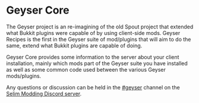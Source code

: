 # Geyser Core
The Geyser project is an re-imagining of the old Spout project that extended what Bukkit plugins were capable of by using client-side mods.  Geyser Recipes is the first in the Geyser suite of mod/plugins that will aim to do the same, extend what Bukkit plugins are capable of doing.

Geyser Core provides some information to the server about your client installation, mainly which mods part of the Geyser suite you have installed as well as some common code used between the various Geyser mods/plugins.

Any questions or discussion can be held in the [#geyser](https://discord.gg/bQbBu8R) channel on the [Selim Modding Discord server](https://discord.gg/NxverNw).